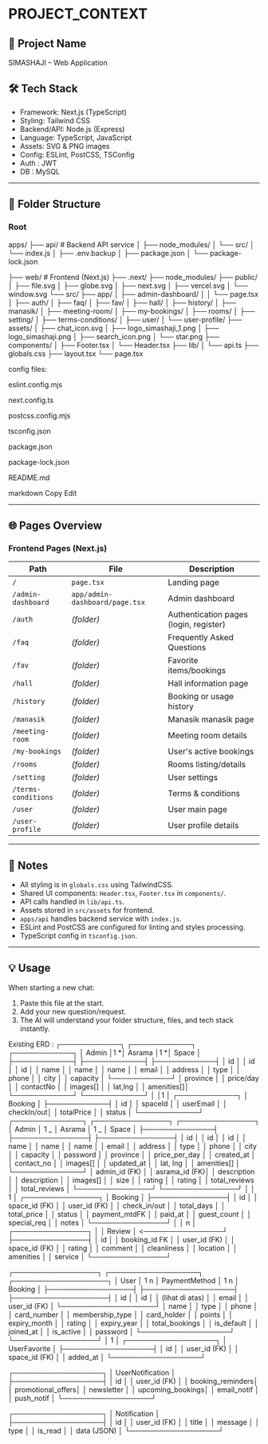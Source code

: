 # PROJECT_CONTEXT

## 📌 Project Name

SIMASHAJI – Web Application

## 🛠 Tech Stack

- Framework: Next.js (TypeScript)
- Styling: Tailwind CSS
- Backend/API: Node.js (Express)
- Language: TypeScript, JavaScript
- Assets: SVG & PNG images
- Config: ESLint, PostCSS, TSConfig
- Auth : JWT
- DB : MySQL

---

## 📂 Folder Structure

### Root

apps/
├── api/ # Backend API service
│ ├── node_modules/
│ └── src/
│ └── index.js
│ ├── .env.backup
│ ├── package.json
│ └── package-lock.json

├── web/ # Frontend (Next.js)
├── .next/
├── node_modules/
├── public/
│ ├── file.svg
│ ├── globe.svg
│ ├── next.svg
│ ├── vercel.svg
│ └── window.svg
└── src/
├── app/
│ ├── admin-dashboard/
│ │ └── page.tsx
│ ├── auth/
│ ├── faq/
│ ├── fav/
│ ├── hall/
│ ├── history/
│ ├── manasik/
│ ├── meeting-room/
│ ├── my-bookings/
│ ├── rooms/
│ ├── setting/
│ ├── terms-conditions/
│ ├── user/
│ └── user-profile/
├── assets/
│ ├── chat_icon.svg
│ ├── logo_simashaji_1.png
│ ├── logo_simashaji.png
│ ├── search_icon.png
│ └── star.png
├── components/
│ ├── Footer.tsx
│ └── Header.tsx
├── lib/
│ └── api.ts
├── globals.css
├── layout.tsx
└── page.tsx

config files:

eslint.config.mjs

next.config.ts

postcss.config.mjs

tsconfig.json

package.json

package-lock.json

README.md

markdown
Copy
Edit

---

## 🌐 Pages Overview

### **Frontend Pages (Next.js)**

| Path                | File                           | Description                            |
| ------------------- | ------------------------------ | -------------------------------------- |
| `/`                 | `page.tsx`                     | Landing page                           |
| `/admin-dashboard`  | `app/admin-dashboard/page.tsx` | Admin dashboard                        |
| `/auth`             | _(folder)_                     | Authentication pages (login, register) |
| `/faq`              | _(folder)_                     | Frequently Asked Questions             |
| `/fav`              | _(folder)_                     | Favorite items/bookings                |
| `/hall`             | _(folder)_                     | Hall information page                  |
| `/history`          | _(folder)_                     | Booking or usage history               |
| `/manasik`          | _(folder)_                     | Manasik manasik page                   |
| `/meeting-room`     | _(folder)_                     | Meeting room details                   |
| `/my-bookings`      | _(folder)_                     | User's active bookings                 |
| `/rooms`            | _(folder)_                     | Rooms listing/details                  |
| `/setting`          | _(folder)_                     | User settings                          |
| `/terms-conditions` | _(folder)_                     | Terms & conditions                     |
| `/user`             | _(folder)_                     | User main page                         |
| `/user-profile`     | _(folder)_                     | User profile details                   |

---

## 📌 Notes

- All styling is in `globals.css` using TailwindCSS.
- Shared UI components: `Header.tsx`, `Footer.tsx` in `components/`.
- API calls handled in `lib/api.ts`.
- Assets stored in `src/assets` for frontend.
- `apps/api` handles backend service with `index.js`.
- ESLint and PostCSS are configured for linting and styles processing.
- TypeScript config in `tsconfig.json`.

---

## 💡 Usage

When starting a new chat:

1. Paste this file at the start.
2. Add your new question/request.
3. The AI will understand your folder structure, files, and tech stack instantly.

Existing ERD :
┌────────────┐ ┌────────────┐ ┌────────────┐
│ Admin │1 *│ Asrama │1 *│ Space │
├────────────┤ ├────────────┤ ├────────────┤
│ id │ │ id │ │ id │
│ name │ │ name │ │ name │
│ email │ │ address │ │ type │
│ phone │ │ city │ │ capacity │
└────────────┘ │ province │ │ price/day │
│ contactNo │ │ images[] │
│ lat,lng │ │ amenities[]│
└────────────┘ └────────────┘
│
│1
│
┌────────────┐
│ Booking │
├────────────┤
│ id │
│ spaceId │
│ userEmail │
│ checkIn/out│
│ totalPrice │
│ status │
└────────────┘
┌──────────────┐ ┌───────────────┐ ┌───────────────┐
│ Admin │ 1 _ │ Asrama │ 1 _ │ Space │
├──────────────┤ ├───────────────┤ ├───────────────┤
│ id │ │ id │ │ id │
│ name │ │ name │ │ name │
│ email │ │ address │ │ type │
│ phone │ │ city │ │ capacity │
│ password │ │ province │ │ price_per_day │
│ created_at │ │ contact_no │ │ images[] │
│ updated_at │ │ lat, lng │ │ amenities[] │
└──────────────┘ │ admin_id (FK) │ │ asrama_id (FK)│
│ description │ │ description │
│ images[] │ │ size │
│ rating │ │ rating │
│ total_reviews │ │ total_reviews │
└───────────────┘ └───────────────┘
│
│ 1
│
┌───────────────┐
│ Booking │
├───────────────┤
│ id │
│ space_id (FK) │
│ user_id (FK) │
│ check_in/out │
│ total_days │
│ total_price │
│ status │
│ payment_mtdFK │
│ paid_at │
│ guest_count │
│ special_req │
│ notes │
└───────────────┘
│
│ n
│
┌───────────────┐ │
│ Review │ <────────────────┘
├───────────────┤
│ id │
│ booking_id FK │
│ user_id (FK) │
│ space_id (FK) │
│ rating │
│ comment │
│ cleanliness │
│ location │
│ amenities │
│ service │
└───────────────┘

┌─────────────────┐ ┌──────────────────┐ ┌───────────────────┐
│ User │ 1 n │ PaymentMethod │ 1 n │ Booking │
├─────────────────┤ ├──────────────────┤ ├───────────────────┤
│ id │ │ id │ │ (lihat di atas) │
│ email │ │ user_id (FK) │ └───────────────────┘
│ name │ │ type │
│ phone │ │ card_number │
│ membership_type │ │ card_holder │
│ points │ │ expiry_month │
│ rating │ │ expiry_year │
│ total_bookings │ │ is_default │
│ joined_at │ │ is_active │
│ password │ └──────────────────┘
└─────────────────┘
│ 1
│
┌──────────────────┐
│ UserFavorite │
├──────────────────┤
│ id │
│ user_id (FK) │
│ space_id (FK) │
│ added_at │
└──────────────────┘

┌──────────────────┐
│ UserNotification │
├──────────────────┤
│ id │
│ user_id (FK) │
│ booking_reminders│
│ promotional_offers│
│ newsletter │
│ upcoming_bookings│
│ email_notif │
│ push_notif │
└──────────────────┘

┌──────────────────┐
│ Notification │
├──────────────────┤
│ id │
│ user_id (FK) │
│ title │
│ message │
│ type │
│ is_read │
│ data (JSON) │
└──────────────────┘
